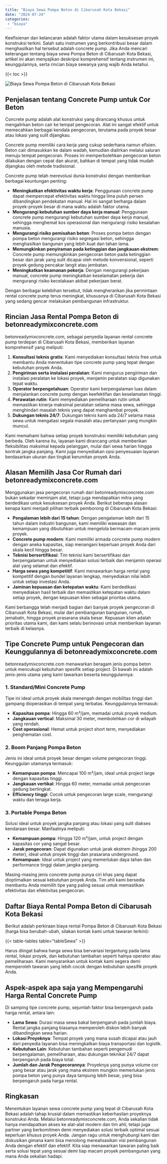 ```yaml
---
title: "Biaya Sewa Pompa Beton di Cibarusah Kota Bekasi"
date: "2024-07-24"
categories: 
 - "biaya"
---
```


Keefisienan dan kelancaran adalah faktor utama dalam kesuksesan proyek konstruksi terkini. Salah satu instrumen yang berkontribusi besar dalam menghasilkan hal tersebut adalah concrete pump. Jika Anda mencari keterangan tentang biaya sewa Pompa Beton di Cibarusah Kota Bekasi, artikel ini akan menyajikan deskripsi komprehensif tentang instrumen ini, keunggulannya, serta rincian biaya sewanya yang wajib Anda ketahui.

{{< toc >}}

![Biaya Sewa Pompa Beton di Cibarusah Kota Bekasi](https://betoncor8.github.io/pump/concrete-pump%20(4).png)

## Penjelasan tentang Concrete Pump untuk Cor Beton

Concrete pump adalah alat konstruksi yang dirancang khusus untuk mengalirkan beton cair ke tempat pengecoran. Alat ini sangat efektif untuk memecahkan berbagai kendala pengecoran, terutama pada proyek besar atau lokasi yang sulit dijangkau.

Concrete pump memiliki cara kerja yang cukup sederhana namun efisien. Beton cair dimasukkan ke dalam wadah, kemudian dialirkan melalui saluran menuju tempat pengecoran. Proses ini memperbolehkan pengecoran beton dilakukan dengan cepat dan akurat, bahkan di tempat yang tidak mudah dijangkau oleh metode tradisional.

Concrete pump telah merevolusi dunia konstruksi dengan memberikan berbagai keuntungan penting:

- **Meningkatkan efektivitas waktu kerja**: Penggunaan concrete pump dapat mempercepat efektivitas waktu hingga lima puluh persen dibandingkan pendekatan manual. Hal ini sangat berharga dalam proyek-proyek besar di mana waktu adalah faktor utama.
- **Mengurangi kebutuhan sumber daya kerja manual**: Penggunaan concrete pump mengurangi kebutuhan sumber daya kerja manual, sehingga menghemat kos operasional dan mengurangi risiko kesalahan manusia.
- **Mengurangi risiko pemisahan beton**: Proses pompa beton dengan pompa beton mengurangi risiko segregasi beton, sehingga menghasilkan bangunan yang lebih kuat dan tahan lama.
- **Memungkinkan penyiraman pada ketinggian dan jangkauan ekstrem**: Concrete pump memungkinkan pengecoran beton pada ketinggian besar dan jarak yang sulit dicapai oleh metode konvensional, seperti proyek gedung pencakar langit atau jembatan.
- **Meningkatkan keamanan pekerja**: Dengan mengurangi pekerjaan manual, concrete pump meningkatkan keselamatan pekerja dan mengurangi risiko kecelakaan akibat pekerjaan berat.

Dengan berbagai kelebihan tersebut, tidak mengherankan jika permintaan rental concrete pump terus meningkat, khususnya di Cibarusah Kota Bekasi yang sedang gencar melakukan pembangunan infrastruktur.

## Rincian Jasa Rental Pompa Beton di betonreadymixconcrete.com

betonreadymixconcrete.com, sebagai penyedia layanan rental concrete pump terdepan di Cibarusah Kota Bekasi, memberikan layanan komprehensif yang meliputi:

1. **Konsultasi teknis gratis**: Kami menyediakan konsultasi teknis free untuk membantu Anda menentukan tipe concrete pump yang tepat dengan kebutuhan proyek Anda.
2. **Pengiriman serta instalasi peralatan**: Kami mengurus pengiriman dan instalasi peralatan ke lokasi proyek, menjamin peralatan siap digunakan tepat waktu.
3. **Operator berpengetahuan**: Operator kami berpengalaman luas dalam menjalankan concrete pump dengan keefektifan dan keselamatan tinggi.
4. **Perawatan rutin**: Kami menyediakan pemeliharaan rutin untuk memastikan kinerja maksimal peralatan selama masa sewa, sehingga menghindari masalah teknis yang dapat menghambat proyek.
5. **Dukungan teknis 24/7**: Dukungan teknis kami ada 24/7 selama masa sewa untuk mengatasi segala masalah atau pertanyaan yang mungkin muncul.

Kami memahami bahwa setiap proyek konstruksi memiliki kebutuhan yang berbeda. Oleh karena itu, layanan kami dirancang untuk memberikan fleksibilitas maksimal kepada pelanggan, mulai dari sewa harian hingga kontrak jangka panjang. Kami juga menyediakan opsi penyesuaian layanan berdasarkan ukuran dan tingkat kerumitan proyek Anda.

## Alasan Memilih Jasa Cor Rumah dari betonreadymixconcrete.com

Menggunakan jasa pengecoran rumah dari betonreadymixconcrete.com bukan sekadar meminjam alat, tetapi juga mendapatkan mitra yang berdedikasi untuk kesuksesan proyek Anda. Berikut beberapa alasan kenapa kami menjadi pilihan terbaik pemborong di Cibarusah Kota Bekasi:

- **Pengalaman lebih dari 15 tahun**: Dengan pengalaman lebih dari 15 tahun dalam industri bangunan, kami memiliki wawasan dan kemampuan yang dibutuhkan untuk mengelola bermacam-macam jenis proyek.
- **Concrete pump modern**: Kami memiliki armada concrete pump modern dengan aneka kapasitas, siap menangani keperluan proyek Anda dari skala kecil hingga besar.
- **Teknisi bersertifikasi**: Tim teknisi kami bersertifikasi dan berpengalaman untuk menyediakan solusi terbaik dan menjamin operasi alat yang selamat dan efektif.
- **Harga sewa yang kompetitif**: Kami menawarkan harga rental yang kompetitif dengan bundel layanan lengkap, menyediakan nilai lebih untuk setiap investasi Anda.
- **Jaminan kepuasan dan ketepatan waktu**: Kami berdedikasi menyediakan hasil terbaik dan memastikan ketepatan waktu dalam setiap proyek, dengan kepuasan klien sebagai prioritas utama.

Kami berbangga telah menjadi bagian dari banyak proyek pengecoran di Cibarusah Kota Bekasi, mulai dari pembangunan bangunan, rumah, jemabatn, hingga proyek prasarana skala besar. Kepuasan klien adalah prioritas utama kami, dan kami selalu berinovasi untuk memberikan layanan terbaik di kelasnya.

## Tipe Concrete Pump untuk Pengecoran dan Keunggulannya di betonreadymixconcrete.com

betonreadymixconcrete.com menawarkan beragam jenis pompa beton untuk mencukupi kebutuhan spesifik setiap project. Di bawah ini adalah jenis-jenis utama yang kami tawarkan beserta keunggulannya:

### 1\. Standard/Mini Concrete Pump

Tipe ini ideal untuk proyek skala menengah dengan mobilitas tinggi dan gampang dioperasikan di tempat yang terbatas. Keunggulannya termasuk:

- **Kapasitas pompa**: Hingga 60 m³/jam, memadai untuk proyek medium.
- **Jangkauan vertical**: Maksimal 30 meter, membolehkan cor di wilayah yang rendah.
- **Cost operasional**: Hemat untuk project short term, menyediakan penghematan cost.

### 2\. Boom Panjang Pompa Beton

Jenis ini ideal untuk proyek besar dengan volume pengecoran tinggi. Keunggulan utamanya termasuk:

- **Kemampuan pompa**: Mencapai 100 m³/jam, ideal untuk project large dengan kapasitas tinggi.
- **Jangkauan vertikal**: Hingga 60 meter, memadai untuk pengecoran gedung bertingkat.
- **Efficiency tinggi**: Cocok untuk pengecoran large scale, mengurangi waktu dan tenaga kerja.

### 3\. Portable Pompa Beton

Solusi ideal untuk proyek jangka panjang atau lokasi yang sulit diakses kendaraan besar. Manfaatnya meliputi:

- **Kemampuan pompa**: Hingga 120 m³/jam, untuk project dengan kapasitas cor yang sangat besar.
- **Jarak pengecoran**: Dapat digunakan untuk jarak ekstrem (hingga 200 meter), ideal untuk proyek tinggi dan prasarana underground.
- **Kemampuan**: Ideal untuk project yang memerlukan daya tahan dan performance tinggi dalam jangka panjang.

Masing-masing jenis concrete pump punya ciri khas yang dapat dioptimalkan sesuai kebutuhan proyek Anda. Tim ahli kami bersedia membantu Anda memilih tipe yang paling sesuai untuk memastikan efektivitas dan efektivitas pengecoran.

## Daftar Biaya Rental Pompa Beton di Cibarusah Kota Bekasi

Berikut adalah perkiraan biaya rental Pompa Beton di Cibarusah Kota Bekasi (harga bisa berubah-ubah, silakan kontak kami untuk tawaran terkini):

{{< table-tables table="tableSewa" >}}

Harus diingat bahwa harga sewa bisa bervariasi tergantung pada lama rental, lokasi proyek, dan kebutuhan tambahan seperti halnya operator atau pemeliharaan. Kami menyarankan untuk kontak kami segera demi memperoleh tawaran yang lebih cocok dengan kebutuhan spesifik proyek Anda.

## Aspek-aspek apa saja yang Mempengaruhi Harga Rental Concrete Pump

Di samping tipe concrete pump, sejumlah faktor bisa berpengaruh pada harga rental, antara lain:

- **Lama Sewa**: Durasi masa sewa bakal berpengaruh pada jumlah biaya. Rental jangka panjang biasanya memperoleh diskon lebih banyak dibandingkan sewa harian.
- **Lokasi Proyeknya**: Tempat proyek yang mana susah dicapai atau jauh dari penyedia layanan bisa meningkatkan biaya transportasi dan logistik.
- **Kebutuhan Lain**: Kebutuhan tambahan seperti pengemudi berpengalaman, pemeliharaan, atau dukungan teknikal 24/7 dapat berpengaruh pada biaya total.
- **Jumlah dan Jarak Pengecorannya**: Proyeknya yang punya volume cor yang besar atau jarak yang mana ekstrem mungkin memerlukan jenis pompa beton yang punya daya tampung lebih besar, yang bisa berpengaruh pada harga rental.

## Ringkasan

Menentukan layanan sewa concrete pump yang tepat di Cibarusah Kota Bekasi adalah tahap krusial dalam memastikan keberhasilan proyeknya konstruksi Anda. Melalui betonreadymixconcrete.com, Anda sekalian tidak hanya mendapatkan akses ke alat-alat modern dan tim ahli, tetapi juga partner yang berkomitmen demi menyediakan solusi terbaik optimal sesuai keperluan khusus proyek Anda. Jangan ragu untuk menghubungi kami dan diskusikan gimana kami bisa menolong merealisasikan visi pembangunan Anda dengan efektif dan efektif. Kita siap menawarkan tawaran paling baik serta solusi tepat yang sesuai demi tiap macam proyek pembangunan yang mana Anda sekalian hadapi.
